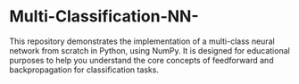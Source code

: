 # Multi-Classification-NN-
This repository demonstrates the implementation of a multi-class neural network from scratch in Python, using NumPy. It is designed for educational purposes to help you understand the core concepts of feedforward and backpropagation for classification tasks.
